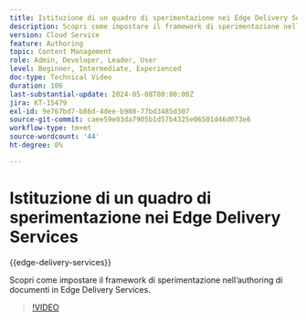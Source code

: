 ```yaml
---
title: Istituzione di un quadro di sperimentazione nei Edge Delivery Services
description: Scopri come impostare il framework di sperimentazione nell’authoring di documenti in Edge Delivery Services.
version: Cloud Service
feature: Authoring
topic: Content Management
role: Admin, Developer, Leader, User
level: Beginner, Intermediate, Experienced
doc-type: Technical Video
duration: 106
last-substantial-update: 2024-05-08T00:00:00Z
jira: KT-15479
exl-id: 9e767bd7-b86d-4dee-b980-77bd3485d307
source-git-commit: caee59e03da7905b1d57b4325e06501d46d073e6
workflow-type: tm+mt
source-wordcount: '44'
ht-degree: 0%

---
```


# Istituzione di un quadro di sperimentazione nei Edge Delivery Services

{{edge-delivery-services}}

Scopri come impostare il framework di sperimentazione nell’authoring di documenti in Edge Delivery Services.

>[!VIDEO](https://video.tv.adobe.com/v/3429062/?learn=on)
